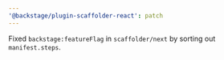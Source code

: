 ```yaml
---
'@backstage/plugin-scaffolder-react': patch
---
```


Fixed `backstage:featureFlag` in `scaffolder/next` by sorting out `manifest.steps`.
